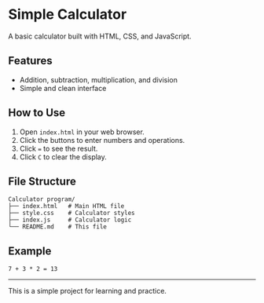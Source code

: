 # Simple Calculator

A basic calculator built with HTML, CSS, and JavaScript.

## Features
- Addition, subtraction, multiplication, and division
- Simple and clean interface

## How to Use
1. Open `index.html` in your web browser.
2. Click the buttons to enter numbers and operations.
3. Click `=` to see the result.
4. Click `C` to clear the display.

## File Structure
```
Calculator program/
├── index.html   # Main HTML file
├── style.css    # Calculator styles
├── index.js     # Calculator logic
└── README.md    # This file
```

## Example

```
7 + 3 * 2 = 13
```

---

This is a simple project for learning and practice. 